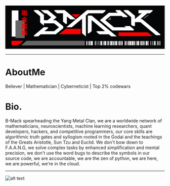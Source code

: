 ![logo](https://github.com/Bmackgold/AboutMe/blob/main/assets/bmack_logo_v2.jpg)
___

# AboutMe
Believer | Mathematician | Cyberneticist | Top 2% codewars

# Bio.
B-Mack spearheading the Yang Metal Clan, we are a worldwide network of mathematicians, neuroscientists, machine learning researchers, quant developers, hackers, and competitive programmers, our core skills are algorithmic truth gates and syllogism rooted in the Godai and the teachings of the Greats Aristotle, Sun Tzu and Euclid. We don't bow down to F.A.A.N.G, we solve complex tasks by enhanced simplification and mental precision, we don't use the word bugs to describe the symbols in our source code, we are accountable, we are the zen of python, we are here, we are powerful, we're in the cloud.

___


![alt text](https://www.codewars.com/users/cyber_b_mack/badges/large)
